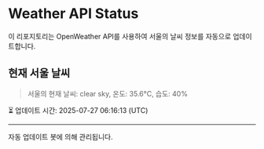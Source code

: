 
# Weather API Status

이 리포지토리는 OpenWeather API를 사용하여 서울의 날씨 정보를 자동으로 업데이트합니다.

## 현재 서울 날씨
> 서울의 현재 날씨: clear sky, 온도: 35.6°C, 습도: 40%

⏳ 업데이트 시간: 2025-07-27 06:16:13 (UTC)

---
자동 업데이트 봇에 의해 관리됩니다.
